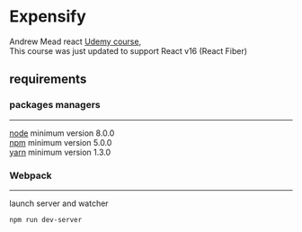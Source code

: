 # Expensify
Andrew Mead react [Udemy course](https://www.udemy.com/react-2nd-edition/learn/v4/overview),  
This course was just updated to support React v16 (React Fiber)

## requirements

### packages managers
---
[node](https://nodejs.org/en/) minimum version 8.0.0  
[npm](https://www.npmjs.com/) minimum version 5.0.0  
[yarn](https://yarnpkg.com/lang/en/) minimum version 1.3.0


### Webpack
---

launch server and watcher
```
npm run dev-server
```